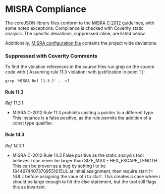 # MISRA Compliance

The coreJSON library files conform to the [MISRA C:2012](https://www.misra.org.uk)
guidelines, with some noted exceptions. Compliance is checked with Coverity static analysis.
The specific deviations, suppressed inline, are listed below.

Additionally, [MISRA configuration file](https://github.com/FreeRTOS/coreJSON/blob/main/tools/coverity/misra.config) contains the project wide deviations.

### Suppressed with Coverity Comments
To find the violation references in the source files run grep on the source code
with ( Assuming rule 11.3 violation; with justification in point 1 ):
```
grep 'MISRA Ref 11.3.1' . -rI
```

#### Rule 11.3
_Ref 11.3.1_

- MISRA C-2012 Rule 11.3 prohibits casting a pointer to a different type.
        This instance is a false positive, as the rule permits the
        addition of a const type qualifier.

#### Rule 14.3
_Ref 14.3.1_

- MISRA C-2012 Rule 14.3 False positive as the static analysis tool believes
        i can never be larger than SIZE_MAX - HEX_ESCAPE_LENGTH. This can be proven as
        a bug by setting i to be 18446744073709551615UL at initial assignment, then require
        start != NULL before assigning the vaue of i to start. This creates a case
        where i should be large enough to hit the else statement, but the tool still flags
        this as invariant.
